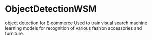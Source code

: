 # ObjectDetectionWSM

object detection for E-commerce
Used to train visual search machine learning models for recognition of various fashion accessories and furniture.

